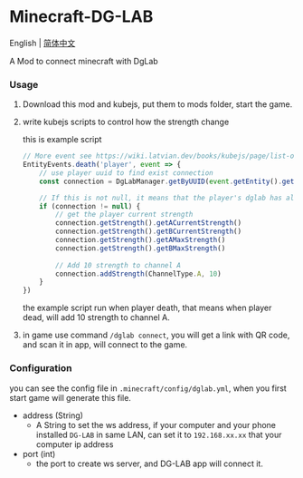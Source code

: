 # Minecraft-DG-LAB

English | [简体中文](README_cn.md)

A Mod to connect minecraft with DgLab

### Usage

1. Download this mod and kubejs, put them to mods folder, start the game.
2. write kubejs scripts to control how the strength change

    this is example script

    ```javascript
    // More event see https://wiki.latvian.dev/books/kubejs/page/list-of-events
    EntityEvents.death('player', event => {
        // use player uuid to find exist connection
        const connection = DgLabManager.getByUUID(event.getEntity().getUuid())
    
        // If this is not null, it means that the player's dglab has already been connected to the server
        if (connection != null) {
            // get the player current strength
            connection.getStrength().getACurrentStrength()
            connection.getStrength().getBCurrentStrength()
            connection.getStrength().getAMaxStrength()
            connection.getStrength().getBMaxStrength()
        
            // Add 10 strength to channel A
            connection.addStrength(ChannelType.A, 10)
        }
    })
    ```

    the example script run when player death, that means when player dead, will add 10 strength to channel A.

3. in game use command `/dglab connect`, you will get a link with QR code, and scan it in app, will connect to the game.

### Configuration

you can see the config file in `.minecraft/config/dglab.yml`, when you first start game will generate this file.

- address (String)
  * A String to set the ws address, if your computer and your phone installed `DG-LAB` in same LAN, can set it to `192.168.xx.xx` that your computer ip address
- port (int)
  * the port to create ws server, and DG-LAB app will connect it.
